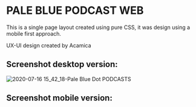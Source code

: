 # PALE BLUE PODCAST WEB

This is a single page layout created using pure CSS, it was design using a mobile first approach.

UX-UI design created by Acamica

## Screenshot desktop version:
![2020-07-16 15_42_18-Pale Blue Dot PODCASTS](https://user-images.githubusercontent.com/58470524/87709728-0d85d180-c77b-11ea-8f23-3ebce773d172.png)


## Screenshot mobile version:

